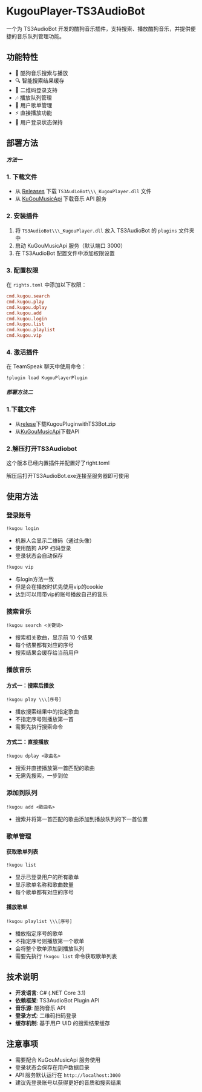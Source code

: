 # KugouPlayer-TS3AudioBot

一个为 TS3AudioBot 开发的酷狗音乐插件，支持搜索、播放酷狗音乐，并提供便捷的音乐队列管理功能。

## 功能特性

* 🎵 酷狗音乐搜索与播放
* 🔍 智能搜索结果缓存
* 📱 二维码登录支持
* 🎶 播放队列管理
* 📝 用户歌单管理
* ⚡ 直接播放功能
* 🔐 用户登录状态保持

## 部署方法

##### 方法一

### 1\. 下载文件

* 从 [Releases](https://github.com/xxmod/KugouPlayer-TS3AudioBot/releases) 下载 `TS3AudioBot\\\_KugouPlayer.dll` 文件
* 从 [KuGouMusicApi](https://github.com/MakcRe/KuGouMusicApi/releases) 下载音乐 API 服务

### 2\. 安装插件

1. 将 `TS3AudioBot\\\_KugouPlayer.dll` 放入 TS3AudioBot 的 `plugins` 文件夹中
2. 启动 KuGouMusicApi 服务（默认端口 3000）
3. 在 TS3AudioBot 配置文件中添加权限设置

### 3\. 配置权限

在 `rights.toml` 中添加以下权限：

```toml
cmd.kugou.search
cmd.kugou.play  
cmd.kugou.dplay
cmd.kugou.add
cmd.kugou.login
cmd.kugou.list
cmd.kugou.playlist
cmd.kugou.vip
```

### 4\. 激活插件

在 TeamSpeak 聊天中使用命令：

```
!plugin load KugouPlayerPlugin
```



##### 部署方法二



### 1\.下载文件

* 从[relese](https://github.com/xxmod/KugouPlayer-TS3AudioBot/releases)下载KugouPluginwithTS3Bot.zip
* 从[KuGouMusicApi](https://github.com/MakcRe/KuGouMusicApi/releases)下载API



### 2.解压打开TS3Audiobot

这个版本已经内置插件并配置好了right.toml

解压后打开TS3AudioBot.exe连接至服务器即可使用



## 使用方法

### 登录账号

```
!kugou login
```

* 机器人会显示二维码（通过头像）
* 使用酷狗 APP 扫码登录
* 登录状态会自动保存

```
!kugou vip
```
* 与login方法一致
* 但是会在播放时优先使用vip的cookie
* 达到可以用带vip的账号播放自己的音乐

### 搜索音乐

```
!kugou search <关键词>
```

* 搜索相关歌曲，显示前 10 个结果
* 每个结果都有对应的序号
* 搜索结果会缓存给当前用户

### 播放音乐

#### 方式一：搜索后播放

```
!kugou play \\\[序号]
```

* 播放搜索结果中的指定歌曲
* 不指定序号则播放第一首
* 需要先执行搜索命令

#### 方式二：直接播放

```
!kugou dplay <歌曲名>
```

* 搜索并直接播放第一首匹配的歌曲
* 无需先搜索，一步到位

### 添加到队列

```
!kugou add <歌曲名>
```

* 搜索并将第一首匹配的歌曲添加到播放队列的下一首位置

### 歌单管理

#### 获取歌单列表

```
!kugou list
```

* 显示已登录用户的所有歌单
* 显示歌单名称和歌曲数量
* 每个歌单都有对应的序号

#### 播放歌单

```
!kugou playlist \\\[序号]
```

* 播放指定序号的歌单
* 不指定序号则播放第一个歌单
* 会将整个歌单添加到播放队列
* 需要先执行 `!kugou list` 命令获取歌单列表

## 技术说明

* **开发语言**: C# (.NET Core 3.1)
* **依赖框架**: TS3AudioBot Plugin API
* **音乐源**: 酷狗音乐 API
* **登录方式**: 二维码扫码登录
* **缓存机制**: 基于用户 UID 的搜索结果缓存

## 注意事项

* 需要配合 KuGouMusicApi 服务使用
* 登录状态会保存在用户数据目录
* API 服务默认运行在 `http://localhost:3000`
* 建议先登录账号以获得更好的音质和搜索结果
